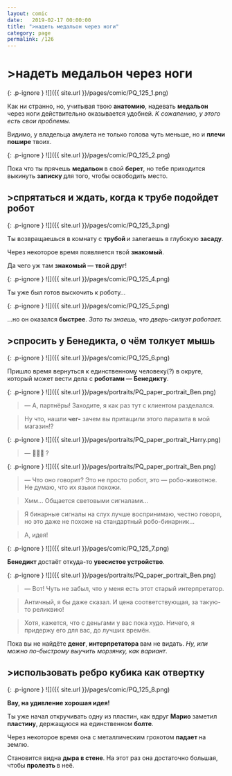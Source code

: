 ```yaml
---
layout: comic
date:   2019-02-17 00:00:00 
title: ">надеть медальон через ноги"
category: page
permalink: /126
---
```

# >надеть медальон через ноги

{: .p-ignore }
![]({{ site.url }}/pages/comic/PQ_125_1.png)

Как ни странно, но, учитывая твою <strong>анатомию</strong>, надевать <strong>медальон </strong>через ноги действительно оказывается удобней. <em>К сожалению, у этого есть свои проблемы.</em>

Видимо, у владельца амулета не только голова чуть меньше, но и <strong>плечи пошире</strong> твоих.

{: .p-ignore }
![]({{ site.url }}/pages/comic/PQ_125_2.png)

Пока что ты прячешь <strong>медальон </strong>в свой <strong>берет</strong>, но тебе приходится выкинуть <strong>записку </strong>для того, чтобы освободить место.

## >спрятаться и ждать, когда к трубе подойдет робот

{: .p-ignore }
![]({{ site.url }}/pages/comic/PQ_125_3.png)

Ты возвращаешься в комнату с <strong>трубой </strong>и залегаешь в глубокую <strong>засаду</strong>.

Через некоторое время появляется твой <strong>знакомый</strong>.

Да чего уж там <strong>знакомый </strong>— <strong>твой друг</strong>!

{: .p-ignore }
![]({{ site.url }}/pages/comic/PQ_125_4.png)

Ты уже был готов выскочить к роботу…

{: .p-ignore }
![]({{ site.url }}/pages/comic/PQ_125_5.png)

…но он оказался <strong>быстрее</strong>. <em>Зато ты знаешь, что дверь-силуэт работает.</em>

## >спросить у Бенедикта, о чём толкует мышь

{: .p-ignore }
![]({{ site.url }}/pages/comic/PQ_125_6.png)

Пришло время вернуться к единственному человеку(?) в округе, который может вести дела с <strong>роботами </strong>— <strong>Бенедикту</strong>.

{: .p-ignore }
![]({{ site.url }}/pages/portraits/PQ_paper_portrait_Ben.png)

<blockquote>— А, партнёры! Заходите, я как раз тут с клиентом разделался.</blockquote>

<blockquote>Ну что, нашли <strong>чег-</strong> зачем вы притащили этого паразита в мой магазин!?</blockquote>

{: .p-ignore }
![]({{ site.url }}/pages/portraits/PQ_paper_portrait_Harry.png)

<blockquote>— <strong>🤖🐭💬 </strong>?</blockquote>

{: .p-ignore }
![]({{ site.url }}/pages/portraits/PQ_paper_portrait_Ben.png)

<blockquote>— Что оно говорит? Это не просто робот, это — робо-животное. Не думаю, что их языки похожи.</blockquote>

<blockquote>Хмм… Общается световыми сигналами… </blockquote>

<blockquote>Я бинарные сигналы на слух лучше воспринимаю, честно говоря, но это даже не похоже на стандартный робо-бинарник…</blockquote>

<blockquote>А, идея!</blockquote>

{: .p-ignore }
![]({{ site.url }}/pages/comic/PQ_125_7.png)

<strong>Бенедикт </strong>достаёт откуда-то <strong>увесистое устройство</strong>.

{: .p-ignore }
![]({{ site.url }}/pages/portraits/PQ_paper_portrait_Ben.png)

<blockquote>— Вот! Чуть не забыл, что у меня есть этот старый интерпретатор.</blockquote>

<blockquote>Античный, я бы даже сказал. И цена соответствующая, за такую-то реликвию!</blockquote>

<blockquote>Хотя, кажется, что с деньгами у вас пока худо. Ничего, я придержу его для вас, до лучших времён.</blockquote>

Пока вы не найдёте <strong>денег</strong>, <strong>интерпретатора </strong>вам не видать. <em>Ну, или можно по-быстрому выучить морзянку, как вариант</em>.

## >использовать ребро кубика как отвертку

{: .p-ignore }
![]({{ site.url }}/pages/comic/PQ_125_8.png)

<strong>Вау, на удивление хорошая идея!</strong>

Ты уже начал откручивать одну из пластин, как вдруг <strong>Марио </strong>заметил <strong>пластину</strong>, держащуюся на единственном <strong>болте</strong>.

Через некоторое время она с металлическим грохотом <strong>падает </strong>на землю.

Становится видна <strong>дыра в стене</strong>. На этот раз она достаточно большая, чтобы <strong>пролезть </strong>в неё.

